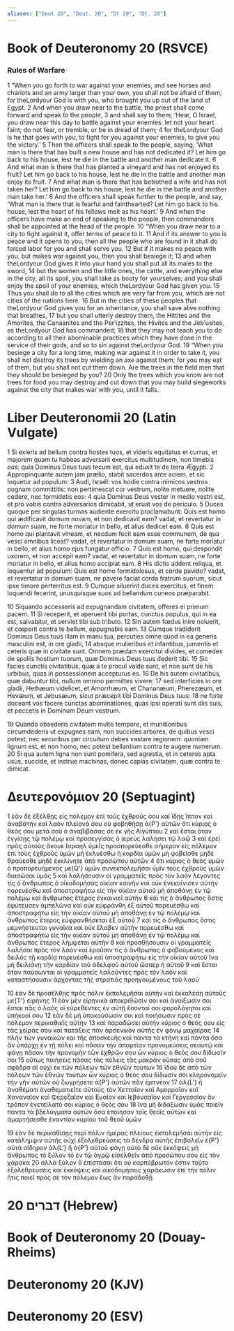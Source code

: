 ```yaml
---
aliases: ["Deut 20", "Deut. 20", "Dt 20", "Dt. 20"]
---
```



# Book of Deuteronomy 20 (RSVCE)

### Rules of Warfare
1 “When you go forth to war against your enemies, and see horses and chariots and an army larger than your own, you shall not be afraid of them; for theLordyour God is with you, who brought you up out of the land of Egypt.
2 And when you draw near to the battle, the priest shall come forward and speak to the people,
3 and shall say to them, ‘Hear, O Israel, you draw near this day to battle against your enemies: let not your heart faint; do not fear, or tremble, or be in dread of them;
4 for theLordyour God is he that goes with you, to fight for you against your enemies, to give you the victory.’
5 Then the officers shall speak to the people, saying, ‘What man is there that has built a new house and has not dedicated it? Let him go back to his house, lest he die in the battle and another man dedicate it.
6 And what man is there that has planted a vineyard and has not enjoyed its fruit? Let him go back to his house, lest he die in the battle and another man enjoy its fruit.
7 And what man is there that has betrothed a wife and has not taken her? Let him go back to his house, lest he die in the battle and another man take her.’
8 And the officers shall speak further to the people, and say, ‘What man is there that is fearful and fainthearted? Let him go back to his house, lest the heart of his fellows melt as his heart.’
9 And when the officers have make an end of speaking to the people, then commanders shall be appointed at the head of the people.
10 “When you draw near to a city to fight against it, offer terms of peace to it.
11 And if its answer to you is peace and it opens to you, then all the people who are found in it shall do forced labor for you and shall serve you.
12 But if it makes no peace with you, but makes war against you, then you shall besiege it;
13 and when theLordyour God gives it into your hand you shall put all its males to the sword,
14 but the women and the little ones, the cattle, and everything else in the city, all its spoil, you shall take as booty for yourselves; and you shall enjoy the spoil of your enemies, which theLordyour God has given you.
15 Thus you shall do to all the cities which are very far from you, which are not cities of the nations here.
16 But in the cities of these peoples that theLordyour God gives you for an inheritance, you shall save alive nothing that breathes,
17 but you shall utterly destroy them, the Hittites and the Amorites, the Canaanites and the Perʹizzites, the Hivites and the Jebʹusites, as theLordyour God has commanded;
18 that they may not teach you to do according to all their abominable practices which they have done in the service of their gods, and so to sin against theLordyour God.
19 “When you besiege a city for a long time, making war against it in order to take it, you shall not destroy its trees by wielding an axe against them; for you may eat of them, but you shall not cut them down. Are the trees in the field men that they should be besieged by you?
20 Only the trees which you know are not trees for food you may destroy and cut down that you may build siegeworks against the city that makes war with you, until it falls.


# Liber Deuteronomii 20 (Latin Vulgate)

1 Si exieris ad bellum contra hostes tuos, et videris equitatus et currus, et majorem quam tu habeas adversarii exercitus multitudinem, non timebis eos: quia Dominus Deus tuus tecum est, qui eduxit te de terra Ægypti.
2 Appropinquante autem jam prælio, stabit sacerdos ante aciem, et sic loquetur ad populum:
3 Audi, Israël: vos hodie contra inimicos vestros pugnam committitis: non pertimescat cor vestrum, nolite metuere, nolite cedere, nec formidetis eos:
4 quia Dominus Deus vester in medio vestri est, et pro vobis contra adversarios dimicabit, ut eruat vos de periculo.
5 Duces quoque per singulas turmas audiente exercitu proclamabunt: Quis est homo qui ædificavit domum novam, et non dedicavit eam? vadat, et revertatur in domum suam, ne forte moriatur in bello, et alius dedicet eam.
6 Quis est homo qui plantavit vineam, et necdum fecit eam esse communem, de qua vesci omnibus liceat? vadat, et revertatur in domum suam, ne forte moriatur in bello, et alius homo ejus fungatur officio.
7 Quis est homo, qui despondit uxorem, et non accepit eam? vadat, et revertatur in domum suam, ne forte moriatur in bello, et alius homo accipiat eam.
8 His dictis addent reliqua, et loquentur ad populum: Quis est homo formidolosus, et corde pavido? vadat, et revertatur in domum suam, ne pavere faciat corda fratrum suorum, sicut ipse timore perterritus est.
9 Cumque siluerint duces exercitus, et finem loquendi fecerint, unusquisque suos ad bellandum cuneos præparabit.

10 Siquando accesseris ad expugnandam civitatem, offeres ei primum pacem.
11 Si receperit, et aperuerit tibi portas, cunctus populus, qui in ea est, salvabitur, et serviet tibi sub tributo.
12 Sin autem fœdus inire noluerit, et cœperit contra te bellum, oppugnabis eam.
13 Cumque tradiderit Dominus Deus tuus illam in manu tua, percuties omne quod in ea generis masculini est, in ore gladii,
14 absque mulieribus et infantibus, jumentis et ceteris quæ in civitate sunt. Omnem prædam exercitui divides, et comedes de spoliis hostium tuorum, quæ Dominus Deus tuus dederit tibi.
15 Sic facies cunctis civitatibus, quæ a te procul valde sunt, et non sunt de his urbibus, quas in possessionem accepturus es.
16 De his autem civitatibus, quæ dabuntur tibi, nullum omnino permittes vivere:
17 sed interficies in ore gladii, Hethæum videlicet, et Amorrhæum, et Chananæum, Pherezæum, et Hevæum, et Jebusæum, sicut præcepit tibi Dominus Deus tuus:
18 ne forte doceant vos facere cunctas abominationes, quas ipsi operati sunt diis suis, et peccetis in Dominum Deum vestrum.

19 Quando obsederis civitatem multo tempore, et munitionibus circumdederis ut expugnes eam, non succides arbores, de quibus vesci potest, nec securibus per circuitum debes vastare regionem: quoniam lignum est, et non homo, nec potest bellantium contra te augere numerum.
20 Si qua autem ligna non sunt pomifera, sed agrestia, et in ceteros apta usus, succide, et instrue machinas, donec capias civitatem, quæ contra te dimicat.


# Δευτερονόμιον 20 (Septuagint)

1 ἐὰν δὲ ἐξέλθῃς εἰς πόλεμον ἐπὶ τοὺς ἐχθρούς σου καὶ ἴδῃς ἵππον καὶ ἀναβάτην καὶ λαὸν πλείονά σου οὐ φοβηθήσῃ ἀ{P'} αὐτῶν ὅτι κύριος ὁ θεός σου μετὰ σοῦ ὁ ἀναβιβάσας σε ἐκ γῆς Αἰγύπτου
2 καὶ ἔσται ὅταν ἐγγίσῃς τῷ πολέμῳ καὶ προσεγγίσας ὁ ἱερεὺς λαλήσει τῷ λαῷ
3 καὶ ἐρεῖ πρὸς αὐτούς ἄκουε Ισραηλ ὑμεῖς προσπορεύεσθε σήμερον εἰς πόλεμον ἐπὶ τοὺς ἐχθροὺς ὑμῶν μὴ ἐκλυέσθω ἡ καρδία ὑμῶν μὴ φοβεῖσθε μηδὲ θραύεσθε μηδὲ ἐκκλίνητε ἀπὸ προσώπου αὐτῶν
4 ὅτι κύριος ὁ θεὸς ὑμῶν ὁ προπορευόμενος με{Q'} ὑμῶν συνεκπολεμῆσαι ὑμῖν τοὺς ἐχθροὺς ὑμῶν διασῶσαι ὑμᾶς
5 καὶ λαλήσουσιν οἱ γραμματεῖς πρὸς τὸν λαὸν λέγοντες τίς ὁ ἄνθρωπος ὁ οἰκοδομήσας οἰκίαν καινὴν καὶ οὐκ ἐνεκαίνισεν αὐτήν πορευέσθω καὶ ἀποστραφήτω εἰς τὴν οἰκίαν αὐτοῦ μὴ ἀποθάνῃ ἐν τῷ πολέμῳ καὶ ἄνθρωπος ἕτερος ἐγκαινιεῖ αὐτήν
6 καὶ τίς ὁ ἄνθρωπος ὅστις ἐφύτευσεν ἀμπελῶνα καὶ οὐκ εὐφράνθη ἐξ αὐτοῦ πορευέσθω καὶ ἀποστραφήτω εἰς τὴν οἰκίαν αὐτοῦ μὴ ἀποθάνῃ ἐν τῷ πολέμῳ καὶ ἄνθρωπος ἕτερος εὐφρανθήσεται ἐξ αὐτοῦ
7 καὶ τίς ὁ ἄνθρωπος ὅστις μεμνήστευται γυναῖκα καὶ οὐκ ἔλαβεν αὐτήν πορευέσθω καὶ ἀποστραφήτω εἰς τὴν οἰκίαν αὐτοῦ μὴ ἀποθάνῃ ἐν τῷ πολέμῳ καὶ ἄνθρωπος ἕτερος λήμψεται αὐτήν
8 καὶ προσθήσουσιν οἱ γραμματεῖς λαλῆσαι πρὸς τὸν λαὸν καὶ ἐροῦσιν τίς ὁ ἄνθρωπος ὁ φοβούμενος καὶ δειλὸς τῇ καρδίᾳ πορευέσθω καὶ ἀποστραφήτω εἰς τὴν οἰκίαν αὐτοῦ ἵνα μὴ δειλιάνῃ τὴν καρδίαν τοῦ ἀδελφοῦ αὐτοῦ ὥσπερ ἡ αὐτοῦ
9 καὶ ἔσται ὅταν παύσωνται οἱ γραμματεῖς λαλοῦντες πρὸς τὸν λαόν καὶ καταστήσουσιν ἄρχοντας τῆς στρατιᾶς προηγουμένους τοῦ λαοῦ

10 ἐὰν δὲ προσέλθῃς πρὸς πόλιν ἐκπολεμῆσαι αὐτήν καὶ ἐκκαλέσῃ αὐτοὺς με{T'} εἰρήνης
11 ἐὰν μὲν εἰρηνικὰ ἀποκριθῶσίν σοι καὶ ἀνοίξωσίν σοι ἔσται πᾶς ὁ λαὸς οἱ εὑρεθέντες ἐν αὐτῇ ἔσονταί σοι φορολόγητοι καὶ ὑπήκοοί σου
12 ἐὰν δὲ μὴ ὑπακούσωσίν σοι καὶ ποιήσωσιν πρὸς σὲ πόλεμον περικαθιεῖς αὐτήν
13 καὶ παραδώσει αὐτὴν κύριος ὁ θεός σου εἰς τὰς χεῖράς σου καὶ πατάξεις πᾶν ἀρσενικὸν αὐτῆς ἐν φόνῳ μαχαίρας
14 πλὴν τῶν γυναικῶν καὶ τῆς ἀποσκευῆς καὶ πάντα τὰ κτήνη καὶ πάντα ὅσα ἂν ὑπάρχῃ ἐν τῇ πόλει καὶ πᾶσαν τὴν ἀπαρτίαν προνομεύσεις σεαυτῷ καὶ φάγῃ πᾶσαν τὴν προνομὴν τῶν ἐχθρῶν σου ὧν κύριος ὁ θεός σου δίδωσίν σοι
15 οὕτως ποιήσεις πάσας τὰς πόλεις τὰς μακρὰν οὔσας ἀπὸ σοῦ σφόδρα αἳ οὐχὶ ἐκ τῶν πόλεων τῶν ἐθνῶν τούτων
16 ἰδοὺ δὲ ἀπὸ τῶν πόλεων τῶν ἐθνῶν τούτων ὧν κύριος ὁ θεός σου δίδωσίν σοι κληρονομεῖν τὴν γῆν αὐτῶν οὐ ζωγρήσετε ἀ{P'} αὐτῶν πᾶν ἐμπνέον
17 ἀλ{L'} ἢ ἀναθέματι ἀναθεματιεῖτε αὐτούς τὸν Χετταῖον καὶ Αμορραῖον καὶ Χαναναῖον καὶ Φερεζαῖον καὶ Ευαῖον καὶ Ιεβουσαῖον καὶ Γεργεσαῖον ὃν τρόπον ἐνετείλατό σοι κύριος ὁ θεός σου
18 ἵνα μὴ διδάξωσιν ὑμᾶς ποιεῖν πάντα τὰ βδελύγματα αὐτῶν ὅσα ἐποίησαν τοῖς θεοῖς αὐτῶν καὶ ἁμαρτήσεσθε ἐναντίον κυρίου τοῦ θεοῦ ὑμῶν

19 ἐὰν δὲ περικαθίσῃς περὶ πόλιν ἡμέρας πλείους ἐκπολεμῆσαι αὐτὴν εἰς κατάλημψιν αὐτῆς οὐχὶ ἐξολεθρεύσεις τὰ δένδρα αὐτῆς ἐπιβαλεῖν ἐ{P'} αὐτὰ σίδηρον ἀλ{L'} ἢ ἀ{P'} αὐτοῦ φάγῃ αὐτὸ δὲ οὐκ ἐκκόψεις μὴ ἄνθρωπος τὸ ξύλον τὸ ἐν τῷ ἀγρῷ εἰσελθεῖν ἀπὸ προσώπου σου εἰς τὸν χάρακα
20 ἀλλὰ ξύλον ὃ ἐπίστασαι ὅτι οὐ καρπόβρωτόν ἐστιν τοῦτο ἐξολεθρεύσεις καὶ ἐκκόψεις καὶ οἰκοδομήσεις χαράκωσιν ἐπὶ τὴν πόλιν ἥτις ποιεῖ πρὸς σὲ τὸν πόλεμον ἕως ἂν παραδοθῇ


# 20 דברים (Hebrew)


# Book of Deuteronomy 20 (Douay-Rheims)


# Deuteronomy 20 (KJV)


# Deuteronomy 20 (ESV)

